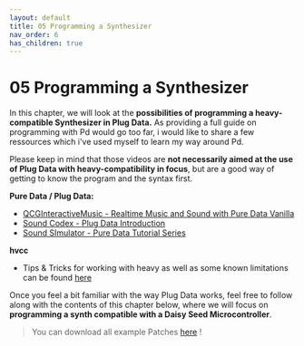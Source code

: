 ```yaml
---
layout: default
title: 05 Programming a Synthesizer
nav_order: 6
has_children: true
---
```


# 05 Programming a Synthesizer

In this chapter, we will look at the **possibilities of programming a heavy-compatible Synthesizer in Plug Data.** As providing a full guide on programming with Pd would go too far, i would like to share a few ressources which i've used myself to learn my way around Pd. 

Please keep in mind that those videos are **not necessarily aimed at the use of Plug Data with heavy-compatibility in focus**, but are a good way of getting to know the program and the syntax first.

**Pure Data / Plug Data:**
- [QCGInteractiveMusic - Realtime Music and Sound with Pure Data Vanilla](https://youtu.be/SLx7kjuFheY?si=Al6hmUHhqnK8-pkg)
- [Sound Codex - Plug Data Introduction](https://www.youtube.com/watch?v=EoOEZYn4xdA)
- [Sound SImulator - Pure Data Tutorial Series](https://youtu.be/1o5Wasmd8yU?si=8Cyid-OEyHV6KcKr)

**hvcc**
- Tips & Tricks for working with heavy as well as some known limitations can be found [here](https://github.com/Wasted-Audio/hvcc/blob/develop/docs/02.getting_started.md)

Once you feel a bit familiar with the way Plug Data works, feel free to follow along with the contents of this chapter below, where we will focus on **programming a synth compatible with a Daisy Seed Microcontroller**.

> You can download all example Patches <a href="{{ site.baseurl }}/assets/diy-synth-example-files.zip" download>here</a> !


